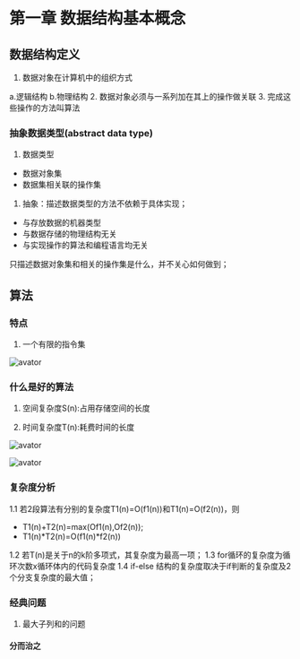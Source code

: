 # 第一章 数据结构基本概念

## 数据结构定义

1. 数据对象在计算机中的组织方式

a.逻辑结构
b.物理结构
2. 数据对象必须与一系列加在其上的操作做关联
3. 完成这些操作的方法叫算法

### 抽象数据类型(abstract data type)

1. 数据类型

- 数据对象集
- 数据集相关联的操作集

1. 抽象：描述数据类型的方法不依赖于具体实现；

- 与存放数据的机器类型
- 与数据存储的物理结构无关
- 与实现操作的算法和编程语言均无关

只描述数据对象集和相关的操作集是什么，并不关心如何做到；

## 算法

### 特点

1. 一个有限的指令集

![avator](/Users/study/考研学习/数据结构与算法/1_数据结构定义.png)

### 什么是好的算法

1. 空间复杂度S(n):占用存储空间的长度

2. 时间复杂度T(n):耗费时间的长度

![avator](/Users/study/考研学习/数据结构与算法/1_复杂的渐进表示法.png)

![avator](/Users/study/考研学习/数据结构与算法/1_算法的复杂度映像.png)

### 复杂度分析

1.1 若2段算法有分别的复杂度T1(n)=O(f1(n))和T1(n)=O(f2(n))，则

- T1(n)+T2(n)=max(Of1(n),Of2(n));
- T1(n)*T2(n)=O(f1(n)*f2(n))

1.2 若T(n)是关于n的k阶多项式，其复杂度为最高一项；
1.3 for循环的复杂度为循环次数x循环体内的代码复杂度
1.4 if-else 结构的复杂度取决于if判断的复杂度及2个分支复杂度的最大值；

### 经典问题

1. 最大子列和的问题

#### 分而治之
